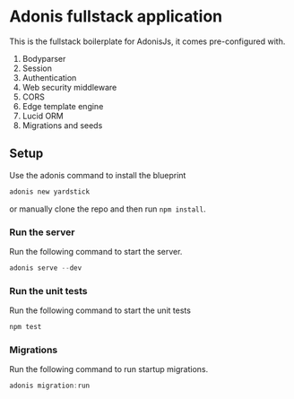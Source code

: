 # Adonis fullstack application

This is the fullstack boilerplate for AdonisJs, it comes pre-configured with.

1. Bodyparser
2. Session
3. Authentication
4. Web security middleware
5. CORS
6. Edge template engine
7. Lucid ORM
8. Migrations and seeds

## Setup

Use the adonis command to install the blueprint

```bash
adonis new yardstick
```

or manually clone the repo and then run `npm install`.


### Run the server

Run the following command to start the server.

```js
adonis serve --dev
```

### Run the unit tests

Run the following command to start the unit tests

```js
npm test
```

### Migrations

Run the following command to run startup migrations.

```js
adonis migration:run
```
